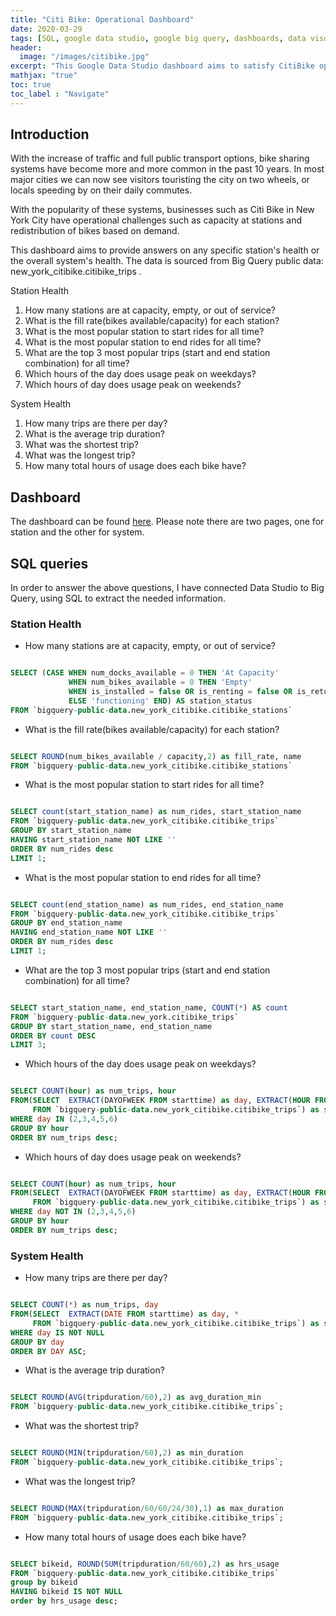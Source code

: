 ```yaml
---
title: "Citi Bike: Operational Dashboard"
date: 2020-03-29
tags: [SQL, google data studio, google big query, dashboards, data visualization]
header:
  image: "/images/citibike.jpg"
excerpt: "This Google Data Studio dashboard aims to satisfy CitiBike operational needs using live public data from Google Big Query."
mathjax: "true"
toc: true
toc_label : "Navigate"
---
```


## Introduction

With the increase of traffic and full public transport options, bike sharing systems have become more and more common in the past 10 years. In most major cities we can now see visitors touristing the city on two wheels, or locals speeding by on their daily commutes. 

With the popularity of these systems, businesses such as Citi Bike in New York City have operational challenges such as capacity at stations and redistribution of bikes based on demand.

This dashboard aims to provide answers on any specific station's health or the overall system's health. The data is sourced from Big Query public data: new_york_citibike.citibike_trips .

Station Health
1. How many stations are at capacity, empty, or out of service?
2. What is the fill rate(bikes available/capacity) for each station?
3. What is the most popular station to start rides for all time?
4. What is the most popular station to end rides for all time?
5. What are the top 3 most popular trips (start and end station combination) for all time?
6. Which hours of the day does usage peak on weekdays?
7. Which hours of day does usage peak on weekends?

System Health
1. How many trips are there per day?
2. What is the average trip duration?
3. What was the shortest trip?
4. What was the longest trip?
5. How many total hours of usage does each bike have?


## Dashboard

The dashboard can be found [here](https://datastudio.google.com/s/oEq2kNO82HQ). Please note there are two pages, one for station and the other for system.


## SQL queries
In order to answer the above questions, I have connected Data Studio to Big Query, using SQL to extract the needed information.

### Station Health

* How many stations are at capacity, empty, or out of service?

```sql

SELECT (CASE WHEN num_docks_available = 0 THEN 'At Capacity'
             WHEN num_bikes_available = 0 THEN 'Empty'
             WHEN is_installed = false OR is_renting = false OR is_returning = false THEN 'Out of Service' 
             ELSE 'functioning' END) AS station_status
FROM `bigquery-public-data.new_york_citibike.citibike_stations`

```

* What is the fill rate(bikes available/capacity) for each station?

```sql

SELECT ROUND(num_bikes_available / capacity,2) as fill_rate, name
FROM `bigquery-public-data.new_york_citibike.citibike_stations`

```

* What is the most popular station to start rides for all time?

```sql

SELECT count(start_station_name) as num_rides, start_station_name
FROM `bigquery-public-data.new_york_citibike.citibike_trips`
GROUP BY start_station_name
HAVING start_station_name NOT LIKE ''
ORDER BY num_rides desc
LIMIT 1;

```

* What is the most popular station to end rides for all time?

```sql

SELECT count(end_station_name) as num_rides, end_station_name
FROM `bigquery-public-data.new_york_citibike.citibike_trips`
GROUP BY end_station_name
HAVING end_station_name NOT LIKE ''
ORDER BY num_rides desc
LIMIT 1;

```

* What are the top 3 most popular trips (start and end station combination) for all time?

```sql

SELECT start_station_name, end_station_name, COUNT(*) AS count
FROM `bigquery-public-data.new_york.citibike_trips`
GROUP BY start_station_name, end_station_name
ORDER BY count DESC
LIMIT 3;

```

* Which hours of the day does usage peak on weekdays?

```sql

SELECT COUNT(hour) as num_trips, hour
FROM(SELECT  EXTRACT(DAYOFWEEK FROM starttime) as day, EXTRACT(HOUR FROM starttime) as hour,*
     FROM `bigquery-public-data.new_york_citibike.citibike_trips`) as subquery
WHERE day IN (2,3,4,5,6)
GROUP BY hour
ORDER BY num_trips desc;

```

* Which hours of day does usage peak on weekends? 

```sql

SELECT COUNT(hour) as num_trips, hour
FROM(SELECT  EXTRACT(DAYOFWEEK FROM starttime) as day, EXTRACT(HOUR FROM starttime) as hour,*
     FROM `bigquery-public-data.new_york_citibike.citibike_trips`) as subquery
WHERE day NOT IN (2,3,4,5,6)
GROUP BY hour
ORDER BY num_trips desc;

```

### System Health

* How many trips are there per day?

```sql

SELECT COUNT(*) as num_trips, day
FROM(SELECT  EXTRACT(DATE FROM starttime) as day, *
     FROM `bigquery-public-data.new_york_citibike.citibike_trips`) as subquery
WHERE day IS NOT NULL
GROUP BY day
ORDER BY DAY ASC;

```

* What is the average trip duration?

```sql

SELECT ROUND(AVG(tripduration/60),2) as avg_duration_min
FROM `bigquery-public-data.new_york_citibike.citibike_trips`;

```

* What was the shortest trip?

```sql

SELECT ROUND(MIN(tripduration/60),2) as min_duration
FROM `bigquery-public-data.new_york_citibike.citibike_trips`;

```
* What was the longest trip?

```sql

SELECT ROUND(MAX(tripduration/60/60/24/30),1) as max_duration
FROM `bigquery-public-data.new_york_citibike.citibike_trips`;

```

* How many total hours of usage does each bike have?

```sql

SELECT bikeid, ROUND(SUM(tripduration/60/60),2) as hrs_usage
FROM `bigquery-public-data.new_york_citibike.citibike_trips`
group by bikeid
HAVING bikeid IS NOT NULL
order by hrs_usage desc;

```
